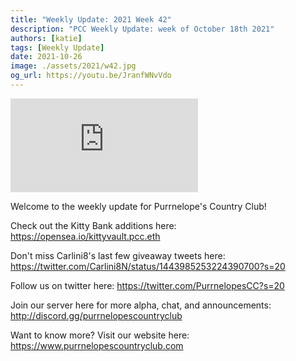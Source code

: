 ```yaml
---
title: "Weekly Update: 2021 Week 42"
description: "PCC Weekly Update: week of October 18th 2021"
authors: [katie]
tags: [Weekly Update]
date: 2021-10-26
image: ./assets/2021/w42.jpg
og_url: https://youtu.be/JranfWNvVdo
---
```


<iframe src="https://www.youtube.com/embed/JranfWNvVdo" title="YouTube video player" frameborder="0" allow="accelerometer; autoplay; clipboard-write; encrypted-media; gyroscope; picture-in-picture" allowFullScreen></iframe>

<!--truncate-->

Welcome to the weekly update for Purrnelope's Country Club!  

Check out the Kitty Bank additions here: 
https://opensea.io/kittyvault.pcc.eth

Don't miss Carlini8's last few giveaway tweets here:
https://twitter.com/Carlini8N/status/1443985253224390700?s=20

Follow us on twitter here: 
https://twitter.com/PurrnelopesCC?s=20

Join our server here for more alpha, chat, and announcements: 
 http://discord.gg/purrnelopescountryclub

Want to know more? 
Visit our website here: https://www.purrnelopescountryclub.com